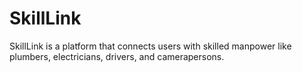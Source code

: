 # SkillLink
SkillLink is a platform that connects users with skilled manpower like plumbers, electricians, drivers, and camerapersons.
